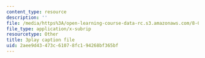 ```yaml
---
content_type: resource
description: ''
file: /media/https%3A/open-learning-course-data-rc.s3.amazonaws.com/8-04-quantum-physics-i-spring-2016/2aee9d43473c61078fc194268bf365bf_7euh_iwzSGo.srt
file_type: application/x-subrip
resourcetype: Other
title: 3play caption file
uid: 2aee9d43-473c-6107-8fc1-94268bf365bf
---
```

